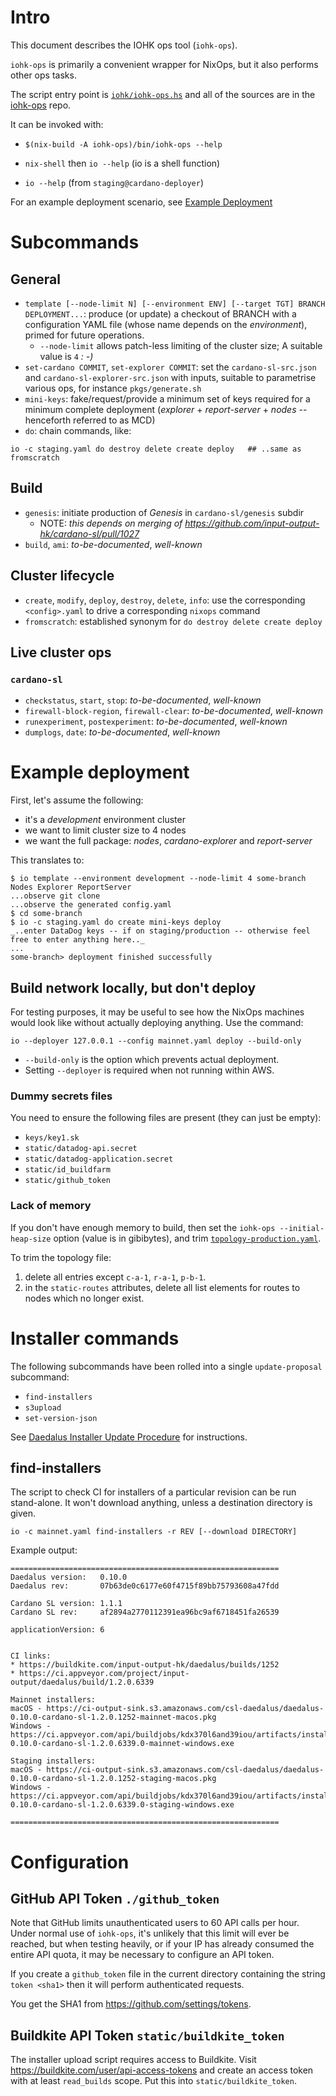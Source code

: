 # Intro

This document describes the IOHK ops tool (`iohk-ops`).

`iohk-ops` is primarily a convenient wrapper for NixOps, but it also
performs other ops tasks.

The script entry point is [`iohk/iohk-ops.hs`](https://github.com/input-output-hk/iohk-ops/blob/master/iohk/iohk-ops.hs)
and all of the sources are in the [iohk-ops](https://github.com/input-output-hk/iohk-ops)
repo.

It can be invoked with:

 - `$(nix-build -A iohk-ops)/bin/iohk-ops --help`

 - `nix-shell` then `io --help` (io is a shell function)

 - `io --help` (from `staging@cardano-deployer`)

For an example deployment scenario, see [Example Deployment](#example-deployment)

# Subcommands
## General

- `template [--node-limit N] [--environment ENV] [--target TGT] BRANCH DEPLOYMENT...`: produce (or update) a checkout of BRANCH with a configuration YAML file (whose name depends on the _environment_), primed for future operations.
    - `--node-limit` allows patch-less limiting of the cluster size;  A suitable value is `4` _: -)_
- `set-cardano COMMIT`, `set-explorer COMMIT`: set the `cardano-sl-src.json` and `cardano-sl-explorer-src.json` with inputs, suitable to parametrise various ops, for instance `pkgs/generate.sh`
- `mini-keys`: fake/request/provide a minimum set of keys required for a minimum complete deployment (_explorer_ + _report-server_ + _nodes_ -- henceforth referred to as MCD)
- `do`: chain commands, like:

```
io -c staging.yaml do destroy delete create deploy   ## ..same as fromscratch
```

## Build

- `genesis`: initiate production of _Genesis_ in `cardano-sl/genesis` subdir
    - NOTE: _this depends on merging of https://github.com/input-output-hk/cardano-sl/pull/1027_
- `build`, `ami`: _to-be-documented_, _well-known_

## Cluster lifecycle

- `create`, `modify`, `deploy`, `destroy`, `delete`, `info`: use the corresponding `<config>.yaml` to drive a corresponding `nixops` command
- `fromscratch`: established synonym for `do destroy delete create deploy`

## Live cluster ops
### `cardano-sl`
- `checkstatus`, `start`, `stop`: _to-be-documented_, _well-known_
- `firewall-block-region`, `firewall-clear`: _to-be-documented_, _well-known_
- `runexperiment`, `postexperiment`: _to-be-documented_, _well-known_
- `dumplogs`, `date`: _to-be-documented_, _well-known_

# Example deployment

First, let's assume the following:

- it's a _development_ environment cluster
- we want to limit cluster size to 4 nodes
- we want the full package: _nodes_, _cardano-explorer_ and _report-server_

This translates to:
```
$ io template --environment development --node-limit 4 some-branch Nodes Explorer ReportServer
...observe git clone
...observe the generated config.yaml
$ cd some-branch
$ io -c staging.yaml do create mini-keys deploy
_..enter DataDog keys -- if on staging/production -- otherwise feel free to enter anything here.._
...
some-branch> deployment finished successfully
```

## Build network locally, but don't deploy

For testing purposes, it may be useful to see how the NixOps machines
would look like without actually deploying anything. Use the command:

    io --deployer 127.0.0.1 --config mainnet.yaml deploy --build-only

 * `--build-only` is the option which prevents actual deployment.
 * Setting `--deployer` is required when not running within AWS.

### Dummy secrets files

You need to ensure the following files are present (they can just be empty):

- `keys/key1.sk`
- `static/datadog-api.secret`
- `static/datadog-application.secret`
- `static/id_buildfarm`
- `static/github_token`

### Lack of memory

If you don't have enough memory to build, then set the `iohk-ops --initial-heap-size` option (value is in gibibytes), and trim
[`topology-production.yaml`](https://github.com/input-output-hk/iohk-ops/blob/master/topology-production.yaml).

To trim the topology file:
1. delete all entries except `c-a-1`, `r-a-1`, `p-b-1`.
2. in the `static-routes` attributes, delete all list elements for
   routes to nodes which no longer exist.


# Installer commands

The following subcommands have been rolled into a single
`update-proposal` subcommand:

 - `find-installers`
 - `s3upload`
 - `set-version-json`
 
See [Daedalus Installer Update Procedure](./Daedalus-Installer-Update-Procedure.md)
for instructions.

## find-installers

The script to check CI for installers of a particular revision can be
run stand-alone. It won't download anything, unless a destination
directory is given.

    io -c mainnet.yaml find-installers -r REV [--download DIRECTORY]

Example output:

    ============================================================
    Daedalus version:   0.10.0
    Daedalus rev:       07b63de0c6177e60f4715f89bb75793608a47fdd

    Cardano SL version: 1.1.1
    Cardano SL rev:     af2894a2770112391ea96bc9af6718451fa26539

    applicationVersion: 6


    CI links:
    * https://buildkite.com/input-output-hk/daedalus/builds/1252
    * https://ci.appveyor.com/project/input-output/daedalus/build/1.2.0.6339

    Mainnet installers:
    macOS - https://ci-output-sink.s3.amazonaws.com/csl-daedalus/daedalus-0.10.0-cardano-sl-1.2.0.1252-mainnet-macos.pkg
    Windows - https://ci.appveyor.com/api/buildjobs/kdx370l6and39iou/artifacts/installers/daedalus-0.10.0-cardano-sl-1.2.0.6339.0-mainnet-windows.exe

    Staging installers:
    macOS - https://ci-output-sink.s3.amazonaws.com/csl-daedalus/daedalus-0.10.0-cardano-sl-1.2.0.1252-staging-macos.pkg
    Windows - https://ci.appveyor.com/api/buildjobs/kdx370l6and39iou/artifacts/installers/daedalus-0.10.0-cardano-sl-1.2.0.6339.0-staging-windows.exe

    ============================================================


# Configuration

## GitHub API Token `./github_token`

Note that GitHub limits unauthenticated users to 60 API calls per hour. Under normal use of `iohk-ops`, it's unlikely that this limit will ever be reached, but when testing heavily, or if your IP has already consumed the entire API quota, it may be necessary to configure an API token.

If you create a `github_token` file in the current directory containing the string `token <sha1>` then it will perform authenticated requests.

You get the SHA1 from <https://github.com/settings/tokens>.

## Buildkite API Token `static/buildkite_token`

The installer upload script requires access to Buildkite. Visit <https://buildkite.com/user/api-access-tokens> and create an access token with at least `read_builds` scope. Put this into `static/buildkite_token`.
